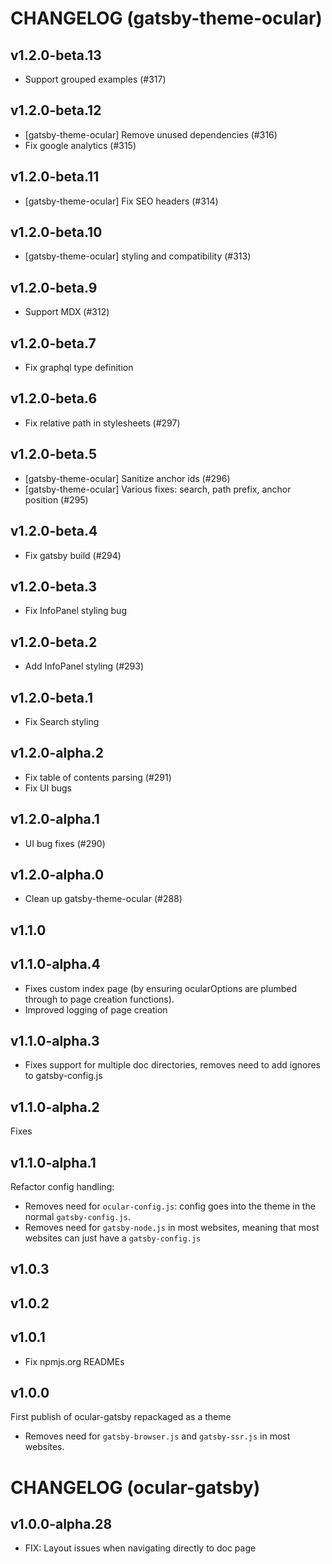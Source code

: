 # CHANGELOG (gatsby-theme-ocular)

## v1.2.0-beta.13
- Support grouped examples (#317)

## v1.2.0-beta.12
- [gatsby-theme-ocular] Remove unused dependencies (#316)
- Fix google analytics (#315)

## v1.2.0-beta.11
- [gatsby-theme-ocular] Fix SEO headers (#314)

## v1.2.0-beta.10
- [gatsby-theme-ocular] styling and compatibility (#313)

## v1.2.0-beta.9
- Support MDX (#312)

## v1.2.0-beta.7
- Fix graphql type definition

## v1.2.0-beta.6
- Fix relative path in stylesheets (#297)

## v1.2.0-beta.5
- [gatsby-theme-ocular] Sanitize anchor ids (#296)
- [gatsby-theme-ocular] Various fixes: search, path prefix, anchor position (#295)

## v1.2.0-beta.4
- Fix gatsby build (#294)

## v1.2.0-beta.3
- Fix InfoPanel styling bug

## v1.2.0-beta.2
- Add InfoPanel styling (#293)

## v1.2.0-beta.1
- Fix Search styling

## v1.2.0-alpha.2
- Fix table of contents parsing (#291)
- Fix UI bugs

## v1.2.0-alpha.1
- UI bug fixes (#290)

## v1.2.0-alpha.0
- Clean up gatsby-theme-ocular (#288)

## v1.1.0

## v1.1.0-alpha.4
- Fixes custom index page (by ensuring ocularOptions are plumbed through to page creation functions).
- Improved logging of page creation

## v1.1.0-alpha.3
- Fixes support for multiple doc directories, removes need to add ignores to gatsby-config.js

## v1.1.0-alpha.2
Fixes

## v1.1.0-alpha.1
Refactor config handling:
- Removes need for `ocular-config.js`: config goes into the theme in the normal `gatsby-config.js`.
- Removes need for `gatsby-node.js` in most websites, meaning that most websites can just have a `gatsby-config.js`

## v1.0.3

## v1.0.2

## v1.0.1
- Fix npmjs.org READMEs

## v1.0.0
First publish of ocular-gatsby repackaged as a theme
- Removes need for `gatsby-browser.js` and `gatsby-ssr.js` in most websites.

# CHANGELOG (ocular-gatsby)

## v1.0.0-alpha.28

- FIX: Layout issues when navigating directly to doc page
